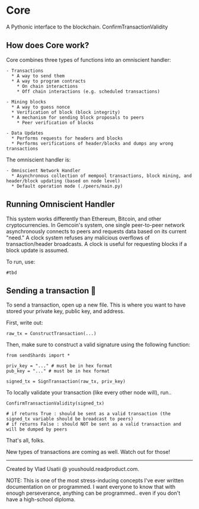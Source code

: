 # Core

A Pythonic interface to the blockchain.
ConfirmTransactionValidity
## How does Core work?

Core combines three types of functions into an omniscient handler:

```
- Transactions
  * A way to send them
  * A way to program contracts
    * On chain interactions
    * Off chain interactions (e.g. scheduled transactions)

- Mining blocks
  * A way to guess nonce
  * Verification of block (block integrity)
  * A mechanism for sending block proposals to peers
    * Peer verification of blocks

- Data Updates
  * Performs requests for headers and blocks
  * Performs verifications of header/blocks and dumps any wrong transactions
```

The omniscient handler is:

```
- Omniscient Network Handler
  * Asynchronous collection of mempool transactions, block mining, and header/block updating (based on node level)
  * Default operation mode (./peers/main.py)
```

## Running Omniscient Handler

This system works differently than Ethereum, Bitcoin, and other cryptocurrencies. In Gemcoin's system, one single peer-to-peer network asynchronously connects to peers and requests data based on its current "need." A clock system refuses any malicious overflows of transaction/header broadcasts. A clock is useful for requesting blocks if a block update is assumed.

To run, use:

```
#tbd
```

## Sending a transaction 📧

To send a transaction, open up a new file. This is where you want to have stored your private key, public key, and address.

First, write out:

```python3
raw_tx = ConstructTransaction(...)
```

Then, make sure to construct a valid signature using the following function:

```python3
from sendShards import *

priv_key = "..." # must be in hex format
pub_key = "..." # must be in hex format

signed_tx = SignTransaction(raw_tx, priv_key)
```

To locally validate your transaction (like every other node will), run..

```python3
ConfirmTransactionValidity(signed_tx)

# if returns True : should be sent as a valid transaction (the signed_tx variable should be broadcast to peers)
# if returns False : should NOT be sent as a valid transaction and will be dumped by peers
```

That's all, folks.

New types of transactions are coming as well. Watch out for those!

---

Created by Vlad Usatii @ youshould.readproduct.com.


NOTE: This is one of the most stress-inducing concepts I've ever written documentation on or programmed. I want everyone to know that with enough perseverance, anything can be programmed.. even if you don't have a high-school diploma.
